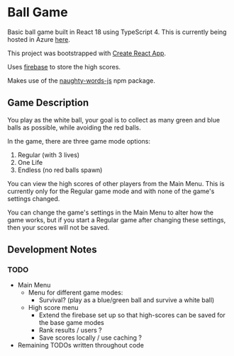 # Ball Game

Basic ball game built in React 18 using TypeScript 4. This is currently being hosted in Azure [here](https://ball-game.azurewebsites.net/).

This project was bootstrapped with [Create React App](https://github.com/facebook/create-react-app).

Uses [firebase](https://firebase.google.com/) to store the high scores.

Makes use of the [naughty-words-js](https://github.com/LDNOOBW/naughty-words-js) npm package.

## Game Description

You play as the white ball, your goal is to collect as many green and blue balls as possible, while avoiding the red balls.

In the game, there are three game mode options:

  1. Regular (with 3 lives)
  2. One Life
  3. Endless (no red balls spawn)

You can view the high scores of other players from the Main Menu. This is currently only for the Regular game mode and with none of the game's settings changed.

You can change the game's settings in the Main Menu to alter how the game works, but if you start a Regular game after changing these settings, then your scores will not be saved.

## Development Notes

### TODO

- Main Menu
  - Menu for different game modes:
    - Survival? (play as a blue/green ball and survive a white ball)
  - High score menu
    - Extend the firebase set up so that high-scores can be saved for the base game modes
    - Rank results / users ?
    - Save scores locally / use caching ?
- Remaining TODOs written throughout code
